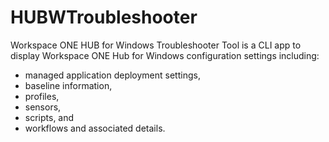 # HUBWTroubleshooter

Workspace ONE HUB for Windows Troubleshooter Tool is a CLI app to display Workspace ONE Hub for Windows configuration settings including:

- managed application deployment settings,
- baseline information,
- profiles,
- sensors,
- scripts, and
- workflows and associated details.
